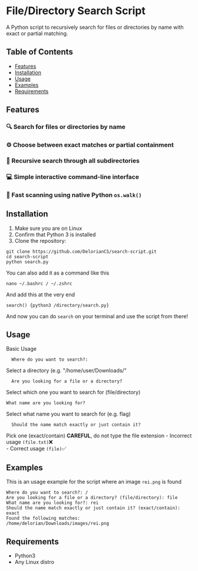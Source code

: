 
# File/Directory Search Script

A Python script to recursively search for files or directories by name with exact or partial matching.


## Table of Contents

- [Features](#features)
- [Installation](#installation)
- [Usage](#usage)
- [Examples](#examples)
- [Requirements](#requirements)


## Features

### 🔍 Search for files or directories by name
### ⚙️ Choose between exact matches or partial containment
### 📂 Recursive search through all subdirectories
### 💻 Simple interactive command-line interface
### 🚀 Fast scanning using native Python `os.walk()`

## Installation
1. Make sure you are on Linux
2. Confirm that Python 3 is installed
3. Clone the repository:

```
git clone https://github.com/DelorianCS/search-script.git
cd search-script
python search.py
```
You can also add it as a command like this
```
nano ~/.bashrc / ~/.zshrc
```
And add this at the very end
```
search() {python3 /directory/search.py}
```
And now you can do `search` on your terminal and use the script from there!

## Usage
  Basic Usage
```
  Where do you want to search?:
```
  Select a directory (e.g. "/home/user/Downloads/"
```
  Are you looking for a file or a directory?
```
  Select which one you want to search for (file/directory)
  ```
  What name are you looking for?
```
  Select what name you want to search for (e.g. flag)
```
  Should the name match exactly or just contain it?
```
  Pick one (exact/contain)    **CAREFUL**, do not type the file extension 
    - Incorrect usage `(file.txt)`❌  
    - Correct usage `(file)`✅️

## Examples
This is an usage example for the script where an image `rei.png` is found
```
Where do you want to search?: /
Are you looking for a file or a directory? (file/directory): file
What name are you looking for?: rei
Should the name match exactly or just contain it? (exact/contain): exact
Found the following matches:
/home/delorian/Downloads/images/rei.png
```
## Requirements

  - Python3
  - Any Linux distro
